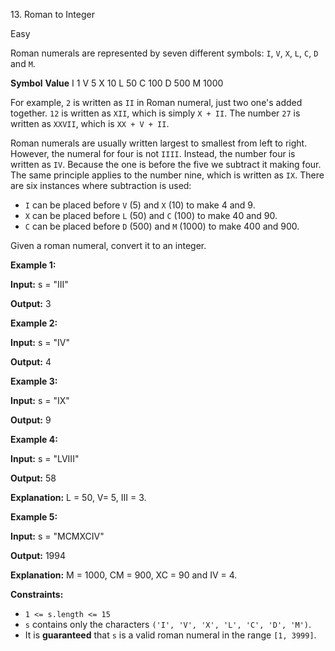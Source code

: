 ﻿13\. Roman to Integer

Easy

Roman numerals are represented by seven different symbols: `I`, `V`, `X`, `L`, `C`, `D` and `M`.

**Symbol** **Value**
 I         1
 V         5
 X         10
 L         50
 C         100
 D         500
 M         1000

For example, `2` is written as `II` in Roman numeral, just two one's added together. `12` is written as `XII`, which is simply `X + II`. The number `27` is written as `XXVII`, which is `XX + V + II`.

Roman numerals are usually written largest to smallest from left to right. However, the numeral for four is not `IIII`. Instead, the number four is written as `IV`. Because the one is before the five we subtract it making four. The same principle applies to the number nine, which is written as `IX`. There are six instances where subtraction is used:

*   `I` can be placed before `V` (5) and `X` (10) to make 4 and 9.
*   `X` can be placed before `L` (50) and `C` (100) to make 40 and 90.
*   `C` can be placed before `D` (500) and `M` (1000) to make 400 and 900.

Given a roman numeral, convert it to an integer.

**Example 1:**

**Input:** s = "III"

**Output:** 3 

**Example 2:**

**Input:** s = "IV"

**Output:** 4 

**Example 3:**

**Input:** s = "IX"

**Output:** 9 

**Example 4:**

**Input:** s = "LVIII"

**Output:** 58

**Explanation:** L = 50, V= 5, III = 3. 

**Example 5:**

**Input:** s = "MCMXCIV"

**Output:** 1994

**Explanation:** M = 1000, CM = 900, XC = 90 and IV = 4. 

**Constraints:**

*   `1 <= s.length <= 15`
*   `s` contains only the characters `('I', 'V', 'X', 'L', 'C', 'D', 'M')`.
*   It is **guaranteed** that `s` is a valid roman numeral in the range `[1, 3999]`.